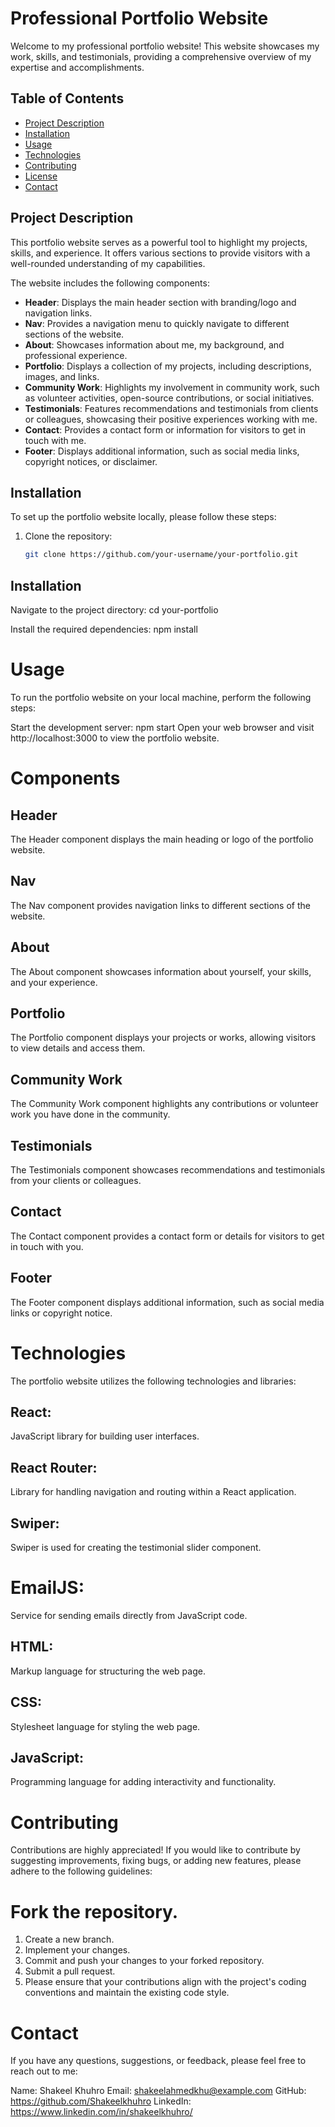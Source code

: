 # Professional Portfolio Website

Welcome to my professional portfolio website! This website showcases my work, skills, and testimonials, providing a comprehensive overview of my expertise and accomplishments.

## Table of Contents

- [Project Description](#project-description)
- [Installation](#installation)
- [Usage](#usage)
- [Technologies](#technologies)
- [Contributing](#contributing)
- [License](#license)
- [Contact](#contact)

## Project Description

This portfolio website serves as a powerful tool to highlight my projects, skills, and experience. It offers various sections to provide visitors with a well-rounded understanding of my capabilities.

The website includes the following components:

- **Header**: Displays the main header section with branding/logo and navigation links.
- **Nav**: Provides a navigation menu to quickly navigate to different sections of the website.
- **About**: Showcases information about me, my background, and professional experience.
- **Portfolio**: Displays a collection of my projects, including descriptions, images, and links.
- **Community Work**: Highlights my involvement in community work, such as volunteer activities, open-source contributions, or social initiatives.
- **Testimonials**: Features recommendations and testimonials from clients or colleagues, showcasing their positive experiences working with me.
- **Contact**: Provides a contact form or information for visitors to get in touch with me.
- **Footer**: Displays additional information, such as social media links, copyright notices, or disclaimer.

## Installation

To set up the portfolio website locally, please follow these steps:

1. Clone the repository:

   ```bash
   git clone https://github.com/your-username/your-portfolio.git


## Installation
Navigate to the project directory:
cd your-portfolio

Install the required dependencies:
    npm install

# Usage
To run the portfolio website on your local machine, perform the following steps:

Start the development server:
npm start
Open your web browser and visit http://localhost:3000 to view the portfolio website.

# Components
## Header
The Header component displays the main heading or logo of the portfolio website.

## Nav
The Nav component provides navigation links to different sections of the website.

## About
The About component showcases information about yourself, your skills, and your experience.

## Portfolio
The Portfolio component displays your projects or works, allowing visitors to view details and access them.

## Community Work
The Community Work component highlights any contributions or volunteer work you have done in the community.

## Testimonials
The Testimonials component showcases recommendations and testimonials from your clients or colleagues.

## Contact
The Contact component provides a contact form or details for visitors to get in touch with you.

## Footer
The Footer component displays additional information, such as social media links or copyright notice.

# Technologies
The portfolio website utilizes the following technologies and libraries:

## React: 
JavaScript library for building user interfaces.
## React Router: 
Library for handling navigation and routing within a React application.
## Swiper: 
Swiper is used for creating the testimonial slider component.
# EmailJS: 
Service for sending emails directly from JavaScript code.
## HTML: 
Markup language for structuring the web page.
## CSS: 
Stylesheet language for styling the web page.
## JavaScript: 
Programming language for adding interactivity and functionality.

# Contributing
Contributions are highly appreciated! If you would like to contribute by suggesting improvements, fixing bugs, or adding new features, please adhere to the following guidelines:

# Fork the repository.
1. Create a new branch.
1. Implement your changes.
1. Commit and push your changes to your forked repository.
1. Submit a pull request.
1. Please ensure that your contributions align with the project's coding conventions and maintain the existing code style.

# Contact
If you have any questions, suggestions, or feedback, please feel free to reach out to me:

Name: Shakeel Khuhro
Email: shakeelahmedkhu@example.com
GitHub: https://github.com/Shakeelkhuhro
LinkedIn: https://www.linkedin.com/in/shakeelkhuhro/
